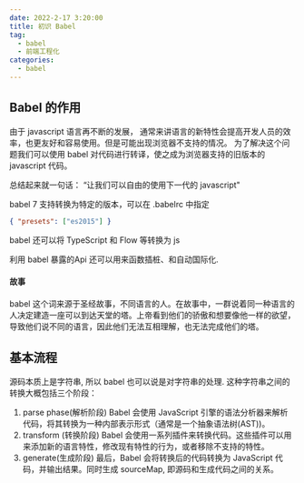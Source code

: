 ```yaml
---
date: 2022-2-17 3:20:00
title: 初识 Babel
tag:
  - babel
  - 前端工程化
categories:
  - babel
---
```


## Babel 的作用

由于 javascript 语言再不断的发展， 通常来讲语言的新特性会提高开发人员的效率，也更友好和容易使用。但是可能出现浏览器不支持的情况。 为了解决这个问题我们可以使用 babel 对代码进行转译，使之成为浏览器支持的旧版本的 javascript 代码。

总结起来就一句话： “让我们可以自由的使用下一代的 javascript"

babel 7 支持转换为特定的版本，可以在 .babelrc 中指定

```json
{ "presets": ["es2015"] }
```

babel 还可以将 TypeScript 和 Flow 等转换为 js 

利用 babel 暴露的Api 还可以用来函数插桩、和自动国际化.

#### 故事
babel 这个词来源于圣经故事，不同语言的人。在故事中，一群说着同一种语言的人决定建造一座可以到达天堂的塔。上帝看到他们的骄傲和想要像他一样的欲望，导致他们说不同的语言，因此他们无法互相理解，也无法完成他们的塔。

## 基本流程

源码本质上是字符串, 所以 babel 也可以说是对字符串的处理. 这种字符串之间的转换大概包括三个阶段：
1.  parse phase(解析阶段) 
  Babel 会使用 JavaScript 引擎的语法分析器来解析代码，将其转换为一种内部表示形式（通常是一个抽象语法树(AST))。 
2.  transform (转换阶段)
  Babel 会使用一系列插件来转换代码。这些插件可以用来添加新的语言特性，修改现有特性的行为，或者移除不支持的特性。
3.  generate(生成阶段)
  最后，Babel 会将转换后的代码转换为 JavaScript 代码，并输出结果。同时生成 sourceMap, 即源码和生成代码之间的关系。
  